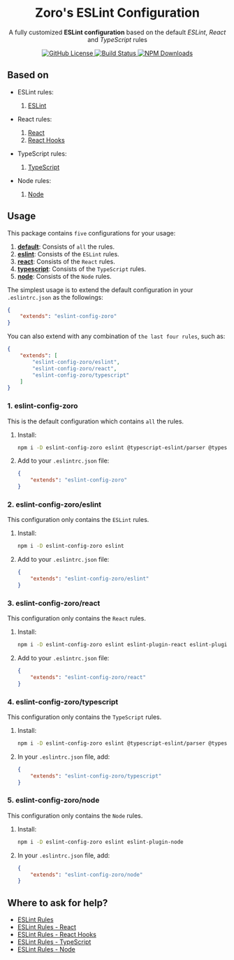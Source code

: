 <h1 align="center">Zoro's ESLint Configuration</h1>
<p align="center">A fully customized <b>ESLint configuration</b> based on the default <i>ESLint</i>, <i>React</i> and <i>TypeScript</i> rules</p>
<p align="center">
    <a href="https://github.com/nonoroazoro/eslint-config-zoro/blob/master/LICENSE">
        <img src="https://img.shields.io/npm/l/eslint-config-zoro.svg" alt="GitHub License" />
    </a>
    <a href="https://travis-ci.org/nonoroazoro/eslint-config-zoro">
        <img src="https://img.shields.io/travis/nonoroazoro/eslint-config-zoro/master.svg" alt="Build Status" />
    </a>
    <a href="https://www.npmjs.com/package/eslint-config-zoro">
        <img src="https://img.shields.io/npm/dw/eslint-config-zoro.svg" alt="NPM Downloads" />
    </a>
</p>

## Based on

- ESLint rules:
    1. [ESLint](https://eslint.org/docs/rules)

- React rules:
    1. [React](https://github.com/yannickcr/eslint-plugin-react/tree/master/docs/rules)
    1. [React Hooks](https://github.com/facebook/react/tree/main/packages/eslint-plugin-react-hooks)

- TypeScript rules:
    1. [TypeScript](https://github.com/typescript-eslint/typescript-eslint/tree/main/packages/eslint-plugin/docs/rules)

- Node rules:
    1. [Node](https://github.com/mysticatea/eslint-plugin-node/tree/master/docs/rules)

## Usage

This package contains `five` configurations for your usage:

1. **[default](#1-eslint-config-zoro)**: Consists of `all` the rules.
1. **[eslint](#2-eslint-config-zoroeslint)**: Consists of the `ESLint` rules.
1. **[react](#3-eslint-config-zororeact)**: Consists of the `React` rules.
1. **[typescript](#4-eslint-config-zorotypescript)**: Consists of the `TypeScript` rules.
1. **[node](#5-eslint-config-zoronode)**: Consists of the `Node` rules.

The simplest usage is to extend the default configuration in your `.eslintrc.json` as the followings:

```json
{
    "extends": "eslint-config-zoro"
}
```

You can also extend with any combination of `the last four rules`, such as:

```json
{
    "extends": [
        "eslint-config-zoro/eslint",
        "eslint-config-zoro/react",
        "eslint-config-zoro/typescript"
    ]
}
```

### 1. eslint-config-zoro

This is the default configuration which contains `all` the rules.

1. Install:

    ```sh
    npm i -D eslint-config-zoro eslint @typescript-eslint/parser @typescript-eslint/eslint-plugin eslint-plugin-react eslint-plugin-react-hooks eslint-plugin-node
    ```

1. Add to your `.eslintrc.json` file:

    ```json
    {
        "extends": "eslint-config-zoro"
    }
    ```

### 2. eslint-config-zoro/eslint

This configuration only contains the `ESLint` rules.

1. Install:

    ```sh
    npm i -D eslint-config-zoro eslint
    ```

1. Add to your `.eslintrc.json` file:

    ```json
    {
        "extends": "eslint-config-zoro/eslint"
    }
    ```

### 3. eslint-config-zoro/react

This configuration only contains the `React` rules.

1. Install:

    ```sh
    npm i -D eslint-config-zoro eslint eslint-plugin-react eslint-plugin-react-hooks
    ```

1. Add to your `.eslintrc.json` file:

    ```json
    {
        "extends": "eslint-config-zoro/react"
    }
    ```

### 4. eslint-config-zoro/typescript

This configuration only contains the `TypeScript` rules.

1. Install:

    ```sh
    npm i -D eslint-config-zoro eslint @typescript-eslint/parser @typescript-eslint/eslint-plugin
    ```

1. In your `.eslintrc.json` file, add:

    ```json
    {
        "extends": "eslint-config-zoro/typescript"
    }
    ```

### 5. eslint-config-zoro/node

This configuration only contains the `Node` rules.

1. Install:

    ```sh
    npm i -D eslint-config-zoro eslint eslint-plugin-node
    ```

1. In your `.eslintrc.json` file, add:

    ```json
    {
        "extends": "eslint-config-zoro/node"
    }
    ```

## Where to ask for help?

- [ESLint Rules](http://eslint.org/docs/rules)
- [ESLint Rules - React](https://github.com/yannickcr/eslint-plugin-react)
- [ESLint Rules - React Hooks](https://github.com/facebook/react/tree/main/packages/eslint-plugin-react-hooks)
- [ESLint Rules - TypeScript](https://github.com/typescript-eslint/typescript-eslint/tree/main/packages/eslint-plugin)
- [ESLint Rules - Node](https://github.com/mysticatea/eslint-plugin-node)
